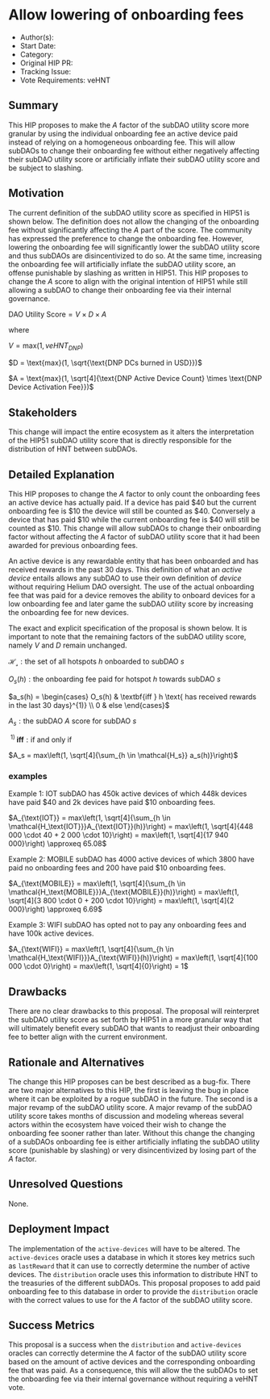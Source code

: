 # Allow lowering of onboarding fees

- Author(s): <!-- your GitHub @username -->
- Start Date: <!-- fill me in with today's date, YYYY-MM-DD -->
- Category: <!-- economic, technical, meta -->
- Original HIP PR: <!-- leave this empty; maintainer will fill in ID of this pull request -->
- Tracking Issue: <!-- leave this empty; maintainer will create a discussion issue -->
- Vote Requirements: veHNT

## Summary

This HIP proposes to make the $A$ factor of the subDAO utility score more granular by using the individual onboarding fee an active device paid instead of relying on a homogeneous onboarding fee. This will allow subDAOs to change their onboarding fee without either negatively affecting their subDAO utility score or artificially inflate their subDAO utility score and be subject to slashing.

## Motivation

The current definition of the subDAO utility score as specified in HIP51 is shown below. The definition does not allow the changing of the onboarding fee without significantly affecting the $A$ part of the score. The community has expressed the preference to change the onboarding fee. However, lowering the onboarding fee will significantly lower the subDAO utility score and thus subDAOs are disincentivized to do so. At the same time, increasing the onboarding fee will artificially inflate the subDAO utility score, an offense punishable by slashing as written in HIP51. This HIP proposes to change the $A$ score to align with the original intention of HIP51 while still allowing a subDAO to change their onboarding fee via their internal governance.

$\text{DAO Utility Score} = V \times D \times A$

where

$V = \text{max}(1, veHNT_{DNP})$

$D = \text{max}(1, \sqrt{\text{DNP DCs burned in USD}})$

$A = \text{max}(1, \sqrt[4]{\text{DNP Active Device Count} \times \text{DNP Device Activation Fee}})$

## Stakeholders

This change will impact the entire ecosystem as it alters the interpretation of the HIP51 subDAO utility score that is directly responsible for the distribution of HNT between subDAOs.

## Detailed Explanation

This HIP proposes to change the $A$ factor to only count the onboarding fees an active device has actually paid. If a device has paid $\$40$ but the current onboarding fee is $\$10$ the device will still be counted as $\$40$. Conversely a device that has paid $\$10$ while the current onboarding fee is $\$40$ will still be counted as $\$10$. This change will allow subDAOs to change their onboarding factor without affecting the $A$ factor of subDAO utility score that it had been awarded for previous onboarding fees.

An active device is any rewardable entity that has been onboarded and has received rewards in the past 30 days. This definition of what an _active device_ entails allows any subDAO to use their own definition of _device_ without requiring Helium DAO oversight. The use of the actual onboarding fee that was paid for a device removes the ability to onboard devices for a low onboarding fee and later game the subDAO utility score by increasing the onboarding fee for new devices.

The exact and explicit specification of the proposal is shown below. It is important to note that the remaining factors of the subDAO utility score, namely $V$ and $D$ remain unchanged.

$\mathcal{H_s} : \text{the set of all hotspots } h \text{ onboarded to subDAO } s$

$O_s(h) : \text{the onboarding fee paid for hotspot } h \text{ towards subDAO }s$

$a_s(h) =
\begin{cases}
O_s(h) & \textbf{iff } h \text{ has received rewards in the last 30 days}^{1)} \\
0 & else
\end{cases}$

$A_s : \text{the subDAO } A \text{ score for subDAO } s$

$\ ^{1)} \textbf{ iff}: \text{if and only if}$

$A_s = max\left(1, \sqrt[4]{\sum_{h \in \mathcal{H_s}} a_s(h)}\right)$

### examples

Example 1: IOT subDAO has 450k active devices of which 448k devices have paid $40 and 2k devices have paid $10 onboarding fees.

$A_{\text{IOT}} = max\left(1, \sqrt[4]{\sum_{h \in \mathcal{H_\text{IOT}}}A_{\text{IOT}}(h)}\right) = max\left(1, \sqrt[4]{448 000 \cdot 40 + 2 000 \cdot 10}\right) = max\left(1, \sqrt[4]{17 940 000}\right) \approxeq 65.08$

Example 2: MOBILE subDAO has 4000 active devices of which 3800 have paid no onboarding fees and 200 have paid $10 onboarding fees.

$A_{\text{MOBILE}} = max\left(1, \sqrt[4]{\sum_{h \in \mathcal{H_\text{MOBILE}}}A_{\text{MOBILE}}(h)}\right) = max\left(1, \sqrt[4]{3 800 \cdot 0 + 200 \cdot 10}\right) = max\left(1, \sqrt[4]{2 000}\right) \approxeq 6.69$

Example 3: WIFI subDAO has opted not to pay any onboarding fees and have 100k active devices.

$A_{\text{WIFI}} = max\left(1, \sqrt[4]{\sum_{h \in \mathcal{H_\text{WIFI}}}A_{\text{WIFI}}(h)}\right) = max\left(1, \sqrt[4]{100 000 \cdot 0}\right) = max\left(1, \sqrt[4]{0}\right) = 1$

## Drawbacks

There are no clear drawbacks to this proposal. The proposal will reinterpret the subDAO utility score as set forth by HIP51 in a more granular way that will ultimately benefit every subDAO that wants to readjust their onboarding fee to better align with the current environment.

## Rationale and Alternatives

The change this HIP proposes can be best described as a bug-fix. There are two major alternatives to this HIP, the first is leaving the bug in place where it can be exploited by a rogue subDAO in the future. The second is a major revamp of the subDAO utility score. A major revamp of the subDAO utility score takes months of discussion and modeling whereas several actors within the ecosystem have voiced their wish to change the onboarding fee sooner rather than later. Without this change the changing of a subDAOs onboarding fee is either artificially inflating the subDAO utility score (punishable by slashing) or very disincentivized by losing part of the $A$ factor.

## Unresolved Questions

None.

## Deployment Impact

The implementation of the `active-devices` will have to be altered. The `active-devices` oracle uses a database in which it stores key metrics such as `lastReward` that it can use to correctly determine the number of active devices. The `distribution` oracle uses this information to distribute HNT to the treasuries of the different subDAOs. This proposal proposes to add paid onboarding fee to this database in order to provide the `distribution` oracle with the correct values to use for the $A$ factor of the subDAO utility score.

## Success Metrics

This proposal is a success when the `distribution` and `active-devices` oracles can correctly determine the $A$ factor of the subDAO utility score based on the amount of active devices and the corresponding onboarding fee that was paid. As a consequence, this will allow the the subDAOs to set the onboarding fee via their internal governance without requiring a veHNT vote.
